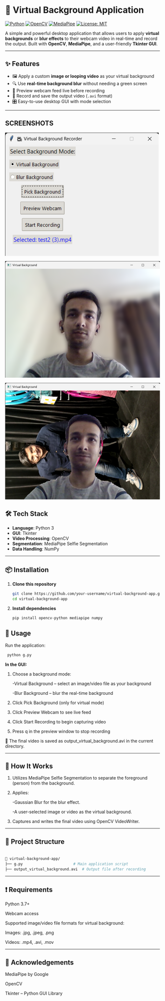 # 🎥 Virtual Background Application

[![Python](https://img.shields.io/badge/Python-3.7%2B-blue.svg)](https://www.python.org/)
[![OpenCV](https://img.shields.io/badge/OpenCV-enabled-green)](https://opencv.org/)
[![MediaPipe](https://img.shields.io/badge/MediaPipe-SelfieSegmentation-orange)](https://mediapipe.dev/)
[![License: MIT](https://img.shields.io/badge/License-MIT-yellow.svg)](LICENSE)

A simple and powerful desktop application that allows users to apply **virtual backgrounds** or **blur effects** to their webcam video in real-time and record the output. Built with **OpenCV**, **MediaPipe**, and a user-friendly **Tkinter GUI**.

---

## ✨ Features

- 🖼️ Apply a custom **image or looping video** as your virtual background
- 🔍 Use **real-time background blur** without needing a green screen
- 🎥 Preview webcam feed live before recording
- 💾 Record and save the output video (`.avi` format)
- 🎛️ Easy-to-use desktop GUI with mode selection

---

## SCREENSHOTS ##
![image ult](https://github.com/reyansh2002/Virtual-Background-Application/blob/d99c2e9cc0fcdd09b2681af22d70989549bddf8d/%F0%9F%8E%A5%20Virtual%20Background%20Recorder%2004-05-2025%2022_31_50.png)

![image ult](https://github.com/reyansh2002/Virtual-Background-Application/blob/3002d789d567830a1d1e1c5249e9b649e9dbfc2c/%F0%9F%8E%A5%20Virtual%20Background%20Recorder%2005-05-2025%2013_12_59.png)

![image ult](https://github.com/reyansh2002/Virtual-Background-Application/blob/98d44088067740703552d3dd6a0f07667fd71c06/Virtual%20Background%2005-05-2025%2013_28_01.png)


## 🛠️ Tech Stack

- **Language**: Python 3
- **GUI**: Tkinter
- **Video Processing**: OpenCV
- **Segmentation**: MediaPipe Selfie Segmentation
- **Data Handling**: NumPy

---

## 📦 Installation

1. **Clone this repository**
   ```bash
   git clone https://github.com/your-username/virtual-background-app.git
   cd virtual-background-app
   
2. **Install dependencies**

   ```bash
   pip install opencv-python mediapipe numpy

## 🚀 Usage

   Run the application:

   ```bash
    python g.py
   ```

**In the GUI:**

1. Choose a background mode:

     -Virtual Background – select an image/video file as your background

     -Blur Background – blur the real-time background

2. Click Pick Background (only for virtual mode)

3. Click Preview Webcam to see live feed

4. Click Start Recording to begin capturing video

5. Press q in the preview window to stop recording

📂 The final video is saved as output_virtual_background.avi in the current directory.

---

## 🧠 How It Works ##

1. Utilizes MediaPipe Selfie Segmentation to separate the foreground (person) from the background.

2. Applies:

   -Gaussian Blur for the blur effect.

   -A user-selected image or video as the virtual background.

3. Captures and writes the final video using OpenCV VideoWriter.

---

## 📁 Project Structure ##

```bash

📁 virtual-background-app/
├── g.py                       # Main application script
├── output_virtual_background.avi  # Output file after recording
```
---

## ❗ Requirements ##

Python 3.7+

Webcam access

Supported image/video file formats for virtual background:

Images: .jpg, .jpeg, .png

Videos: .mp4, .avi, .mov

---

## 🙌 Acknowledgements ##

MediaPipe by Google

OpenCV

Tkinter – Python GUI Library






